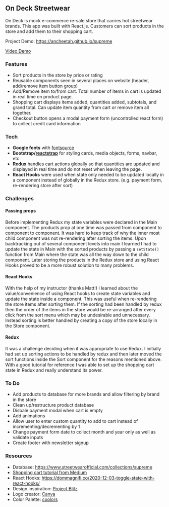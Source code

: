 ## On Deck Streetwear
On Deck is mock e-commerce re-sale store that carries hot streetwear brands. This app was built with React.js. Customers can sort products in the store and add them to their shopping cart.

Project Demo: https://ancheetah.github.io/supreme

[Video Demo](https://drive.google.com/file/d/1a_x5pxMSFdINecucEFAyIWcn6tks3sGJ/view?usp=sharing)

### Features
- Sort products in the store by price or rating
- Reusable components seen in several places on website (header, add/remove item button group)
- Add/Remove item to/from cart. Total number of items in cart is updated in real time on product page.
- Shopping cart displays items added, quantities added, subtotals, and grand total. Can update item quantity from cart or remove item all together.
- Checkout button opens a modal payment form (uncontrolled react form) to collect credit card information

### Tech
- **Google fonts** with [fontsource](https://github.com/fontsource/fontsource)
- **Bootstrap/[reactstrap](https://reactstrap.github.io/)** for styling cards, media objects, forms, navbar, etc.
- **Redux** handles cart actions globally so that quantities are updated and displayed in real time and do not reset when leaving the page. 
- **React Hooks** were used when state only needed to be updated locally in a component instead of globally in the Redux store. (e.g. payment form, re-rendering store after sort)

### Challenges

#### Passing props
Before implementing Redux my state variables were declared in the Main component. The products prop at one time was passed from component to component to component. It was hard to keep track of why the inner most child component was not re-rendering after sorting the items. Upon backtracking out of several component levels into main I learned I had to update the state in Main with the sorted products by passing a `setState()` function from Main where the state was all the way down to the child component. Later storing the products in the Redux store and using React Hooks proved to be a more robust solution to many problems.

#### React Hooks
With the help of my instructor (thanks Matt!) I learned about the value/convenience of using React hooks to create state variables and update the state inside a component. This was useful when re-rendering the store items after sorting them. If the sorting had been handled by redux then the order of the items in the store would be re-arranged after every click from the sort menu which may be undesirable and unnecessary. Instead sorting is better handled by creating a copy of the store locally in the Store component.

#### Redux
It was a challenge deciding when it was appropriate to use Redux. I initially had set up sorting actions to be handled by redux and then later moved the sort functions inside the Sort component for the reasons mentioned above. With a good tutorial for reference I was able to set up the shopping cart state in Redux and really understand its power.

### To Do
- Add products to database for more brands and allow filtering by brand in the store
- Clean up/restructure product database
- Disbale payment modal when cart is empty
- Add animations
- Allow user to enter custom quantity to add to cart instead of incrementing/decrementing by 1
- Change payment form date to collect month and year only as well as validate inputs
- Create footer with newsletter signup

### Resources
- Database: https://www.streetwearofficial.com/collections/supreme
- [Shopping cart tutorial from Medium](https://medium.com/@ayabellazreg/make-a-simple-shopping-cart-app-using-react-redux-1-3-fefde93e80c7)
- React Hooks: https://dommagnifi.co/2020-12-03-toggle-state-with-react-hooks/
- Design inspiration: [Project Blitz](https://www.projectblitz.com/)
- Logo creator: [Canva](https://www.canva.com/)
- Color Palette: [coolors](https://coolors.co/ffee32-ffd100-202020-292929)
